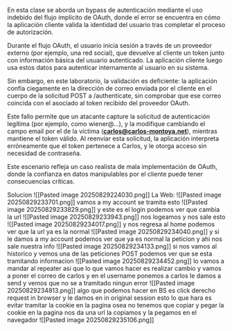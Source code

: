 En esta clase se aborda un bypass de autenticación mediante el uso indebido del flujo implícito de OAuth, donde el error se encuentra en cómo la aplicación cliente valida la identidad del usuario tras completar el proceso de autorización.

Durante el flujo OAuth, el usuario inicia sesión a través de un proveedor externo (por ejemplo, una red social), que devuelve al cliente un token junto con información básica del usuario autenticado. La aplicación cliente luego usa estos datos para autenticar internamente al usuario en su sistema.

Sin embargo, en este laboratorio, la validación es deficiente: la aplicación confía ciegamente en la dirección de correo enviada por el cliente en el cuerpo de la solicitud POST a /authenticate, sin comprobar que ese correo coincida con el asociado al token recibido del proveedor OAuth.

Este fallo permite que un atacante capture la solicitud de autenticación legítima (por ejemplo, como wiener@…), y la modifique cambiando el campo email por el de la víctima (**carlos@carlos-montoya.net**), mientras mantiene el token válido. Al reenviar esta solicitud, la aplicación interpreta erróneamente que el token pertenece a Carlos, y le otorga acceso sin necesidad de contraseña.

Este escenario refleja un caso realista de mala implementación de OAuth, donde la confianza en datos manipulables por el cliente puede tener consecuencias críticas.

Solucion
![[Pasted image 20250829224030.png]]
La Web:
![[Pasted image 20250829233701.png]]
vamos a my account
se tramita esto
![[Pasted image 20250829233829.png]]
y este es el login podemos ver que cambia la url
![[Pasted image 20250829233943.png]]
nos logeamos y nos sale esto
![[Pasted image 20250829234017.png]]
y nos regresa al home podemos ver que la url ya es la normal
![[Pasted image 20250829234040.png]]
y si le damos a my account podemos ver que ya es normal la peticion y ahi nos sale nuestra info
![[Pasted image 20250829234133.png]]
si nos vamos al historico y vemos una de las peticiones POST podemos ver que se esta tramitando informacion
![[Pasted image 20250829234452.png]]
lo vamos a mandar al repeater
asi que lo que vamos hacer es realizar cambio y vamos a poner el correo de carlos y en el username ponemos a carlos
le damos a send y vemos que no se a tramitado ningun error
![[Pasted image 20250829234813.png]]
algo que podemos hacer en BS es click derecho request in browser y le damos en in original session esto lo que hara es evitar tramitar la cookie en la pagina osea no tenemos que copiar y pegar la cookie en la pagina
nos da una url la copiamos y la pegamos en el navegador
![[Pasted image 20250829235106.png]]



